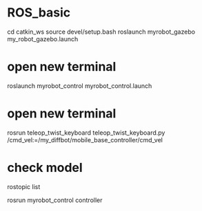# ROS_basic
cd catkin_ws
source devel/setup.bash
roslaunch myrobot_gazebo my_robot_gazebo.launch

# open new terminal
roslaunch myrobot_control myrobot_control.launch

# open new terminal
rosrun teleop_twist_keyboard teleop_twist_keyboard.py /cmd_vel:=/my_diffbot/mobile_base_controller/cmd_vel

# check model
rostopic list

rosrun myrobot_control controller
